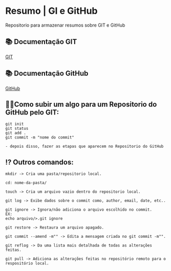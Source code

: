 # Resumo | GI e GitHub

Repositorio para armazenar resumos sobre GIT e GitHub


## 📚 Documentação GIT
[GIT](https://git-scm.com/doc)

## 📚 Documentação GitHub
[GitHub](https://docs.github.com/pt)


## 👨‍💻Como subir um algo para um Repositorio do GitHub pelo GIT:
```
git init
git status
git add .
git commit -m "nome do commit"

- depois disso, fazer as etapas que aparecem no Repositorio do GitHub
```
## ⁉️ Outros comandos:
```
mkdir -> Cria uma pasta/repositorio local.

cd: nome-da-pasta/

touch -> Cria um arquivo vazio dentro do repositorio local.

git log -> Exibe dados sobre o commit como, author, email, date, etc..

git ignore -> Ignora/não adiciona o arquivo escolhido no commit.
EX: 
echo arquivo/>.git ignore

git restore -> Restaura um arquivo apagado.

git commit --amend -m"" -> Edita a mensagem criada no git commit -m"".

git reflog -> Da uma lista mais detalhada de todas as alterações feitas.

git pull -> Adiciona as alterações feitas no repositório remoto para o respositório local.




```